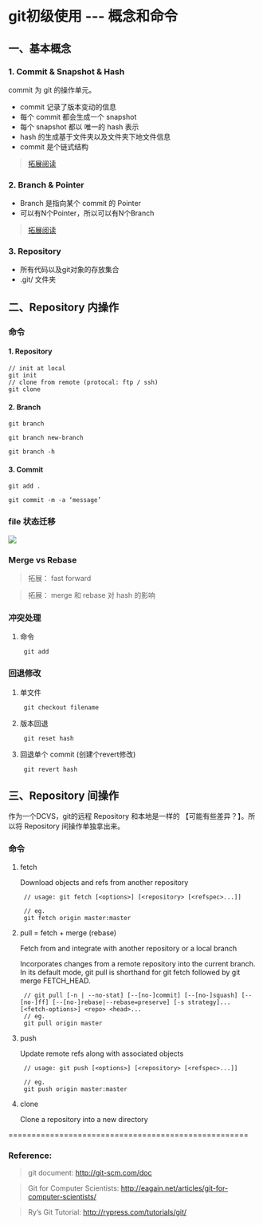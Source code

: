 # git初级使用 --- 概念和命令


## 一、基本概念

### 1. Commit & Snapshot & Hash

commit 为 git 的操作单元。

* commit 记录了版本变动的信息
* 每个 commit 都会生成一个 snapshot
* 每个 snapshot 都以 唯一的 hash 表示
* hash 的生成基于文件夹以及文件夹下地文件信息
* commit 是个链式结构


> [拓展阅读](http://eagain.net/articles/git-for-computer-scientists/)


### 2. Branch & Pointer

* Branch 是指向某个 commit 的 Pointer
* 可以有N个Pointer，所以可以有N个Branch

> [拓展阅读](http://git-scm.com/book/en/v1/Git-Branching-What-a-Branch-Is)

### 3. Repository

* 所有代码以及git对象的存放集合
* .git/ 文件夹

## 二、Repository 内操作

### 命令

#### 1. Repository

	// init at local
	git init
	// clone from remote (protocal: ftp / ssh)
    git clone


#### 2. Branch

	git branch
	
	git branch new-branch
	
	git branch -h
	
#### 3. Commit

	git add .
	
	git commit -m -a ‘message’
	

### file 状态迁移

![](http://going1000sblog-image.stor.sinaapp.com/lifecycle.png)

###  Merge vs Rebase 


> 拓展： fast forward

> 拓展： merge 和 rebase 对 hash 的影响


### 冲突处理

1. 命令

		git add 

### 回退修改

1. 单文件

		git checkout filename

2. 版本回退

		git reset hash

3. 回退单个 commit (创建个revert修改)

		git revert hash


## 三、Repository 间操作

作为一个DCVS，git的远程 Repository 和本地是一样的 【可能有些差异？】。所以将 Repository 间操作单独拿出来。

### 命令

1. fetch
	
	Download objects and refs from another repository

		// usage: git fetch [<options>] [<repository> [<refspec>...]]
	
		// eg.
		git fetch origin master:master
		

2. pull = fetch + merge (rebase)

	Fetch from and integrate with another repository or a local branch
	
	Incorporates changes from a remote repository into the current branch. In its default mode, git pull is shorthand for git fetch followed by git merge FETCH_HEAD.
	
		// git pull [-n | --no-stat] [--[no-]commit] [--[no-]squash] [--[no-]ff] [--[no-]rebase|--rebase=preserve] [-s strategy]... [<fetch-options>] <repo> <head>...
		// eg.
		git pull origin master

3. push

	Update remote refs along with associated objects
		
		// usage: git push [<options>] [<repository> [<refspec>...]]
		
		// eg.
		git push origin master:master
		

4. clone

	Clone a repository into a new directory

====================================================
### Reference:


> git document: http://git-scm.com/doc

> Git for Computer Scientists: http://eagain.net/articles/git-for-computer-scientists/

> Ry’s Git Tutorial: http://rypress.com/tutorials/git/




